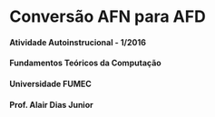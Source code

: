 # Conversão AFN para AFD

#### Atividade Autoinstrucional - 1/2016
#### Fundamentos Teóricos da Computação
#### Universidade FUMEC
#### Prof. Alair Dias Junior
